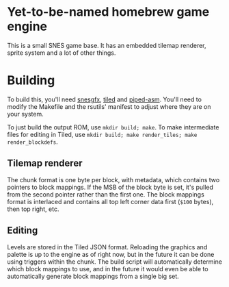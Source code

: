 # Yet-to-be-named homebrew game engine

This is a small SNES game base. It has an embedded tilemap renderer, sprite system and a lot of other things.

# Building

To build this, you'll need [snesgfx](https://hyper.is-a.cat/gogs/x10A94/snesgfx/), [tiled](https://hyper.is-a.cat/gogs/x10A94/tiled/) and [piped-asm](https://github.com/x10A94/piped-asm). You'll need to modify the Makefile and the rsutils' manifest to adjust where they are on your system.

To just build the output ROM, use `mkdir build; make`.
To make intermediate files for editing in Tiled, use `mkdir build; make render_tiles; make render_blockdefs`.

## Tilemap renderer

The chunk format is one byte per block, with metadata, which contains two pointers to block mappings. If the MSB of the block byte is set, it's pulled from the second pointer rather than the first one. The block mappings format is interlaced and contains all top left corner data first (`$100` bytes), then top right, etc.

## Editing

Levels are stored in the Tiled JSON format. Reloading the graphics and palette is up to the engine as of right now, but in the future it can be done using triggers within the chunk. The build script will automatically determine which block mappings to use, and in the future it would even be able to automatically generate block mappings from a single big set.
